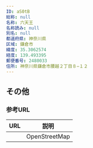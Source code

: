 ```yaml
---
ID: aS0tB
総称: null
名称: 六天王
名称読み: null
別名: null
都道府県: 神奈川県
区域: 鎌倉市
緯度: 35.3062574
経度: 139.493395
郵便番号: 2480033
住所: 神奈川県鎌倉市腰越２丁目８−１２
---
```


## その他

### 参考URL

| URL | 説明          |
| --- | ------------- |
|     | OpenStreetMap |
